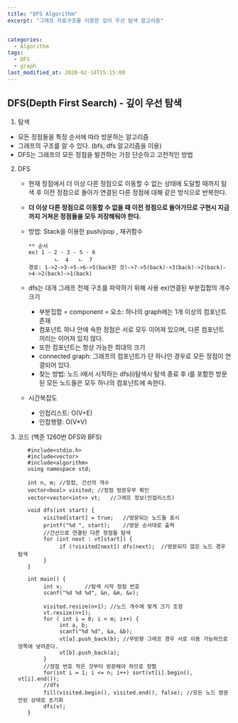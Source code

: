 ```yaml
---
title: "DFS Algorithm"
excerpt: "그래프 자료구조를 이용한 깊이 우선 탐색 알고리즘"


categories:
  - Algorithm
tags:
  - DFS
  - graph
last_modified_at: 2020-02-14T15:15:00
---
```

**DFS(Depth First Search) - 깊이 우선 탐색**  
-----------  
1. 탐색  
* 모든 정점들을 특정 순서에 따라 방문하는 알고리즘  
* 그래프의 구조를 알 수 있다. (bfs, dfs 알고리즘을 이용)
* DFS는 그래프의 모든 정점을 발견하는 가장 단순하고 고전적인 방법
2. DFS  
	* 현재 정점에서 더 이상 다른 정점으로 이동할 수 없는 상태에 도달할 때까지 탐색 후 이전 정점으로 돌아가 연결된 다른 정점에 대해 같은 방식으로 반복한다.  
	* __더 이상 다른 정점으로 이동할 수 없을 때 이전 정점으로 돌아가므로 구현시 지금 까지 거쳐온 정점들을 모두 저장해둬야 한다.__
	* 방법: Stack을 이용한 push/pop  , 재귀함수  

		  ** 순서  
		  ex) 1 - 2 - 3 - 5 - 6  
                  ㄴ  4   ㄴ  7  
		  경로: 1->2->3->5->6->5(back한 것)->7->5(back)->3(back)->2(back)->4->2(back)->1(back)

	* dfs는 대개 그래프 전체 구조를 파악하기 위해 사용 ex)연결된 부분집합의 개수 크기
		- 부분집합 = component = 요소: 하나의 graph에는 1개 이상의 컴포넌트 존재
		- 컴포넌트 하나 안에 속한 정점은 서로 모두 이어져 있으며, 다른 컴포넌트 끼리는 이어져 있지 않다.
		- 또한 컴포넌트는 항상 가능한 최대의 크기
		- connected graph: 그래프의 컴포넌트가 단 하나인 경우로 모든 정점이 연결되어 있다.
		- 찾는 방법: 노드 i에서 시작하는 dfs(i)탐색시 탐색 종료 후 i를 포함한 방문된 모든 노드들은 모두 하나의 컴포넌트에 속한다.  
	* 시간복잡도
		- 인접리스트: O(V+E)
		- 인접행렬: O(V*V)
3. 코드 (백준 1260번 DFS와 BFS)

		  #include<stdio.h>
		  #include<vector>
		  #include<algorithm>
		  using namespace std;
		
		  int n, m;	//정점, 간선의 개수  
		  vector<bool> visited;	//정점 방문유무 확인
		  vector<vector<int>> vt;	//그래프 정보(인접리스트)
		  
		  void dfs(int start) {
		       visited[start] = true;	//방문되는 노드들 표시
		       printf("%d ", start);	//방문 순서대로 출력
		       //간선으로 연결된 다른 정점들 탐색
		       for (int next : vt[start]) {
		            if (!visited[next]) dfs(next);	//방문되지 않은 노드 경우 탐색
		       }
		  }
 
		  int main() {
		       int v;		//탐색 시작 정점 번호
		       scanf("%d %d %d", &n, &m, &v);
		  
		       visited.resize(n+1);	//노드 개수에 맞게 크기 조정
		       vt.resize(n+1);
		       for ( int i = 0; i < m; i++) {
		            int a, b;
		            scanf("%d %d", &a, &b);
		            vt[a].push_back(b);	//무방향 그래프 경우 서로 이동 가능하므로 양쪽에 넣어준다.
		            vt[b].push_back(a);
		       }
		       //정점 번호 작은 것부터 방문해야 하므로 정렬
		       for(int i = 1; i <= n; i++) sort(vt[i].begin(), vt[i].end());
		       //dfs
		       fill(visited.begin(), visited.end(), false);	//모든 노드 방문 안된 상태로 초기화
		       dfs(v);
		  }